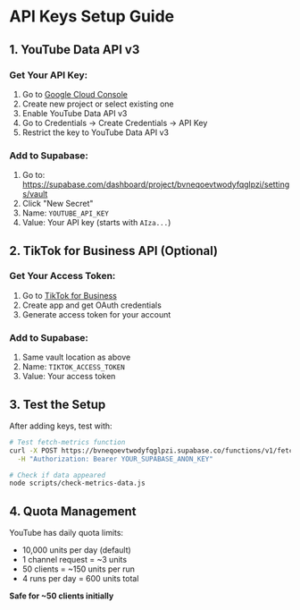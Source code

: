 # API Keys Setup Guide

## 1. YouTube Data API v3

### Get Your API Key:
1. Go to [Google Cloud Console](https://console.cloud.google.com/)
2. Create new project or select existing one
3. Enable YouTube Data API v3
4. Go to Credentials → Create Credentials → API Key
5. Restrict the key to YouTube Data API v3

### Add to Supabase:
1. Go to: https://supabase.com/dashboard/project/bvneqoevtwodyfqglpzi/settings/vault
2. Click "New Secret"
3. Name: `YOUTUBE_API_KEY`
4. Value: Your API key (starts with `AIza...`)

## 2. TikTok for Business API (Optional)

### Get Your Access Token:
1. Go to [TikTok for Business](https://business.tiktok.com/portal/docs)
2. Create app and get OAuth credentials
3. Generate access token for your account

### Add to Supabase:
1. Same vault location as above
2. Name: `TIKTOK_ACCESS_TOKEN`
3. Value: Your access token

## 3. Test the Setup

After adding keys, test with:

```bash
# Test fetch-metrics function
curl -X POST https://bvneqoevtwodyfqglpzi.supabase.co/functions/v1/fetch-metrics \
  -H "Authorization: Bearer YOUR_SUPABASE_ANON_KEY"

# Check if data appeared  
node scripts/check-metrics-data.js
```

## 4. Quota Management

YouTube has daily quota limits:
- 10,000 units per day (default)
- 1 channel request = ~3 units
- 50 clients = ~150 units per run
- 4 runs per day = 600 units total

**Safe for ~50 clients initially**